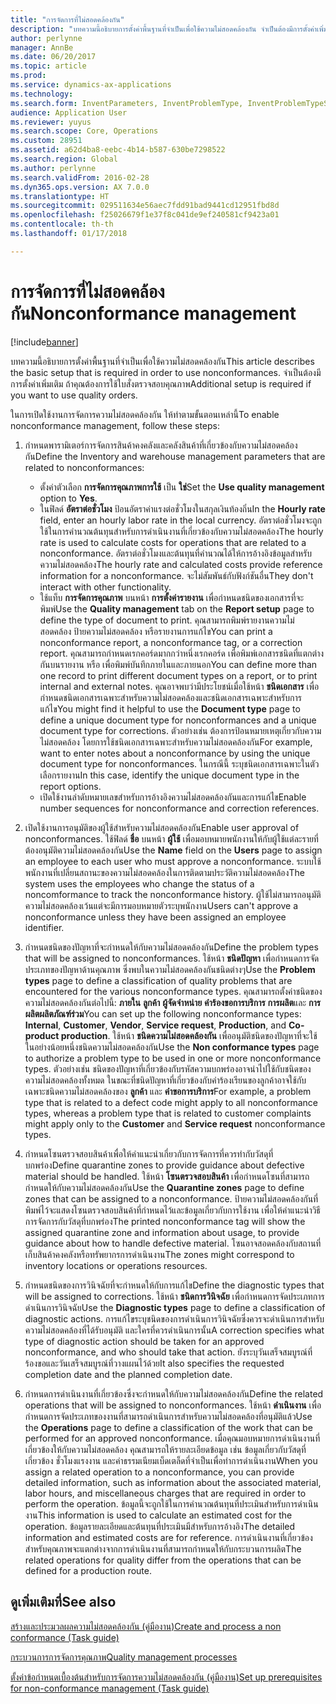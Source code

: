 ```yaml
---
title: "การจัดการที่ไม่สอดคล้องกัน"
description: "บทความนี้อธิบายการตั้งค่าพื้นฐานที่จำเป็นเพื่อใช้ความไม่สอดคล้องกัน จำเป็นต้องมีการตั้งค่าเพิ่มเติม ถ้าคุณต้องการใช้ใบสั่งตรวจสอบคุณภาพ"
author: perlynne
manager: AnnBe
ms.date: 06/20/2017
ms.topic: article
ms.prod: 
ms.service: dynamics-ax-applications
ms.technology: 
ms.search.form: InventParameters, InventProblemType, InventProblemTypeSetup, InventQuarantineZone, InventTestDiagnosticType, InventTestReportSetup, SysUserManagement
audience: Application User
ms.reviewer: yuyus
ms.search.scope: Core, Operations
ms.custom: 28951
ms.assetid: a62d4ba8-eebc-4b14-b587-630be7298522
ms.search.region: Global
ms.author: perlynne
ms.search.validFrom: 2016-02-28
ms.dyn365.ops.version: AX 7.0.0
ms.translationtype: HT
ms.sourcegitcommit: 029511634e56aec7fdd91bad9441cd12951fbd8d
ms.openlocfilehash: f25026679f1e37f8c041de9ef240581cf9423a01
ms.contentlocale: th-th
ms.lasthandoff: 01/17/2018

---
```


# <a name="nonconformance-management"></a><span data-ttu-id="ff2a2-104">การจัดการที่ไม่สอดคล้องกัน</span><span class="sxs-lookup"><span data-stu-id="ff2a2-104">Nonconformance management</span></span>

[!include[banner](../includes/banner.md)]


<span data-ttu-id="ff2a2-105">บทความนี้อธิบายการตั้งค่าพื้นฐานที่จำเป็นเพื่อใช้ความไม่สอดคล้องกัน</span><span class="sxs-lookup"><span data-stu-id="ff2a2-105">This article describes the basic setup that is required in order to use nonconformances.</span></span> <span data-ttu-id="ff2a2-106">จำเป็นต้องมีการตั้งค่าเพิ่มเติม ถ้าคุณต้องการใช้ใบสั่งตรวจสอบคุณภาพ</span><span class="sxs-lookup"><span data-stu-id="ff2a2-106">Additional setup is required if you want to use quality orders.</span></span>

<span data-ttu-id="ff2a2-107">ในการเปิดใช้งานการจัดการความไม่สอดคล้องกัน ให้ทำตามขั้นตอนเหล่านี้</span><span class="sxs-lookup"><span data-stu-id="ff2a2-107">To enable nonconformance management, follow these steps:</span></span>

1.  <span data-ttu-id="ff2a2-108">กำหนดพารามิเตอร์การจัดการสินค้าคงคลังและคลังสินค้าที่เกี่ยวข้องกับความไม่สอดคล้องกัน</span><span class="sxs-lookup"><span data-stu-id="ff2a2-108">Define the Inventory and warehouse management parameters that are related to nonconformances:</span></span>
    -   <span data-ttu-id="ff2a2-109">ตั้งค่าตัวเลือก **การจัดการคุณภาพการใช้** เป็น **ใช่**</span><span class="sxs-lookup"><span data-stu-id="ff2a2-109">Set the **Use quality management** option to **Yes**.</span></span>
    -   <span data-ttu-id="ff2a2-110">ในฟิลด์ **อัตราต่อชั่วโมง** ป้อนอัตราค่าแรงต่อชั่วโมงในสกุลเงินท้องถิ่น</span><span class="sxs-lookup"><span data-stu-id="ff2a2-110">In the **Hourly rate** field, enter an hourly labor rate in the local currency.</span></span> <span data-ttu-id="ff2a2-111">อัตราต่อชั่วโมงจะถูกใช้ในการคำนวณต้นทุนสำหรับการดำเนินงานที่เกี่ยวข้องกับความไม่สอดคล้อง</span><span class="sxs-lookup"><span data-stu-id="ff2a2-111">The hourly rate is used to calculate costs for operations that are related to a nonconformance.</span></span> <span data-ttu-id="ff2a2-112">อัตราต่อชั่วโมงและต้นทุนที่คำนวณได้ให้การอ้างอิงข้อมูลสำหรับความไม่สอดคล้อง</span><span class="sxs-lookup"><span data-stu-id="ff2a2-112">The hourly rate and calculated costs provide reference information for a nonconformance.</span></span> <span data-ttu-id="ff2a2-113">จะไม่สัมพันธ์กับฟังก์ชันอื่น</span><span class="sxs-lookup"><span data-stu-id="ff2a2-113">They don't interact with other functionality.</span></span>
    -   <span data-ttu-id="ff2a2-114">ใช้แท็บ **การจัดการคุณภาพ** บนหน้า **การตั้งค่ารายงาน** เพื่อกำหนดชนิดของเอกสารที่จะพิมพ์</span><span class="sxs-lookup"><span data-stu-id="ff2a2-114">Use the **Quality management** tab on the **Report setup** page to define the type of document to print.</span></span> <span data-ttu-id="ff2a2-115">คุณสามารถพิมพ์รายงานความไม่สอดคล้อง ป้ายความไม่สอดคล้อง หรือรายงานการแก้ไข</span><span class="sxs-lookup"><span data-stu-id="ff2a2-115">You can print a nonconformance report, a nonconformance tag, or a correction report.</span></span> <span data-ttu-id="ff2a2-116">คุณสามารถกำหนดเรกคอร์ดมากกว่าหนึ่งเรกคอร์ด เพื่อพิมพ์เอกสารชนิดที่แตกต่างกันบนรายงาน หรือ เพื่อพิมพ์บันทึกภายในและภายนอก</span><span class="sxs-lookup"><span data-stu-id="ff2a2-116">You can define more than one record to print different document types on a report, or to print internal and external notes.</span></span> <span data-ttu-id="ff2a2-117">คุณอาจพบว่ามีประโยชน์เมื่อใช้หน้า **ชนิดเอกสาร** เพื่อกำหนดชนิดเอกสารเฉพาะสำหรับความไม่สอดคล้องและชนิดเอกสารเฉพาะสำหรับการแก้ไข</span><span class="sxs-lookup"><span data-stu-id="ff2a2-117">You might find it helpful to use the **Document type** page to define a unique document type for nonconformances and a unique document type for corrections.</span></span> <span data-ttu-id="ff2a2-118">ตัวอย่างเช่น ต้องการป้อนหมายเหตุเกี่ยวกับความไม่สอดคล้อง โดยการใช้ชนิดเอกสารเฉพาะสำหรับความไม่สอดคล้องกัน</span><span class="sxs-lookup"><span data-stu-id="ff2a2-118">For example, want to enter notes about a nonconformance by using the unique document type for nonconformances.</span></span> <span data-ttu-id="ff2a2-119">ในกรณีนี้ ระบุชนิดเอกสารเฉพาะในตัวเลือกรายงาน</span><span class="sxs-lookup"><span data-stu-id="ff2a2-119">In this case, identify the unique document type in the report options.</span></span>
    -   <span data-ttu-id="ff2a2-120">เปิดใช้งานลำดับหมายเลขสำหรับการอ้างอิงความไม่สอดคล้องกันและการแก้ไข</span><span class="sxs-lookup"><span data-stu-id="ff2a2-120">Enable number sequences for nonconformance and correction references.</span></span>

2.  <span data-ttu-id="ff2a2-121">เปิดใช้งานการอนุมัติของผู้ใช้สำหรับความไม่สอดคล้องกัน</span><span class="sxs-lookup"><span data-stu-id="ff2a2-121">Enable user approval of nonconformances.</span></span> <span data-ttu-id="ff2a2-122">ใช้ฟิลด์ **ชื่อ** บนหน้า **ผู้ใช้** เพื่อมอบหมายพนักงานให้กับผู้ใช้แต่ละรายที่ต้องอนุมัติความไม่สอดคล้องกัน</span><span class="sxs-lookup"><span data-stu-id="ff2a2-122">Use the **Name** field on the **Users** page to assign an employee to each user who must approve a nonconformance.</span></span> <span data-ttu-id="ff2a2-123">ระบบใช้พนักงานที่เปลี่ยนสถานะของความไม่สอดคล้องในการติดตามประวัติความไม่สอดคล้อง</span><span class="sxs-lookup"><span data-stu-id="ff2a2-123">The system uses the employees who change the status of a noncomformance to track the nonconformance history.</span></span> <span data-ttu-id="ff2a2-124">ผู้ใช้ไม่สามารถอนุมัติความไม่สอดคล้องเว้นแต่จะมีการมอบหมายตัวระบุพนักงาน</span><span class="sxs-lookup"><span data-stu-id="ff2a2-124">Users can't approve a nonconformance unless they have been assigned an employee identifier.</span></span>
3.  <span data-ttu-id="ff2a2-125">กำหนดชนิดของปัญหาที่จะกำหนดให้กับความไม่สอดคล้องกัน</span><span class="sxs-lookup"><span data-stu-id="ff2a2-125">Define the problem types that will be assigned to nonconformances.</span></span> <span data-ttu-id="ff2a2-126">ใช้หน้า **ชนิดปัญหา** เพื่อกำหนดการจัดประเภทของปัญหาด้านคุณภาพ ซึ่งพบในความไม่สอดคล้องกันชนิดต่างๆ</span><span class="sxs-lookup"><span data-stu-id="ff2a2-126">Use the **Problem types** page to define a classification of quality problems that are encountered for the various nonconformance types.</span></span> <span data-ttu-id="ff2a2-127">คุณสามารถตั้งค่าชนิดของความไม่สอดคล้องกันต่อไปนี้: **ภายใน** **ลูกค้า** **ผู้จัดจำหน่าย** **คำร้องขอการบริการ** **การผลิต**และ **การผลิตผลิตภัณฑ์ร่วม**</span><span class="sxs-lookup"><span data-stu-id="ff2a2-127">You can set up the following nonconformance types: **Internal**, **Customer**, **Vendor**, **Service request**, **Production**, and **Co-product production**.</span></span> <span data-ttu-id="ff2a2-128">ใช้หน้า **ชนิดความไม่สอดคล้องกัน** เพื่ออนุมัติชนิดของปัญหาที่จะใช้ในอย่างน้อยหนึ่งชนิดความไม่สอดคล้องกัน</span><span class="sxs-lookup"><span data-stu-id="ff2a2-128">Use the **Non conformance types** page to authorize a problem type to be used in one or more nonconformance types.</span></span> <span data-ttu-id="ff2a2-129">ตัวอย่างเช่น ชนิดของปัญหาที่เกี่ยวข้องกับรหัสความบกพร่องอาจนำไปใช้กับชนิดของความไม่สอดคล้องทั้งหมด ในขณะที่ชนิดปัญหาที่เกี่ยวข้องกับคำร้องเรียนของลูกค้าอาจใช้กับเฉพาะชนิดความไม่สอดคล้องของ **ลูกค้า** และ **คำขอการบริการ**</span><span class="sxs-lookup"><span data-stu-id="ff2a2-129">For example, a problem type that is related to a defect code might apply to all nonconformance types, whereas a problem type that is related to customer complaints might apply only to the **Customer** and **Service request** nonconformance types.</span></span>
4.  <span data-ttu-id="ff2a2-130">กำหนดโซนตรวจสอบสินค้าเพื่อให้คำแนะนำเกี่ยวกับการจัดการที่ควรทำกับวัสดุที่บกพร่อง</span><span class="sxs-lookup"><span data-stu-id="ff2a2-130">Define quarantine zones to provide guidance about defective material should be handled.</span></span> <span data-ttu-id="ff2a2-131">ใช้หน้า **โซนตรวจสอบสินค้า** เพื่อกำหนดโซนที่สามารถกำหนดให้กับความไม่สอดคล้องกัน</span><span class="sxs-lookup"><span data-stu-id="ff2a2-131">Use the **Quarantine zones** page to define zones that can be assigned to a nonconformance.</span></span> <span data-ttu-id="ff2a2-132">ป้ายความไม่สอดคล้องกันที่พิมพ์ไว้จะแสดงโซนตรวจสอบสินค้าที่กำหนดไว้และข้อมูลเกี่ยวกับการใช้งาน เพื่อให้คำแนะนำวิธีการจัดการกับวัสดุที่บกพร่อง</span><span class="sxs-lookup"><span data-stu-id="ff2a2-132">The printed nonconformance tag will show the assigned quarantine zone and information about usage, to provide guidance about how to handle defective material.</span></span> <span data-ttu-id="ff2a2-133">โซนอาจสอดคล้องกับสถานที่เก็บสินค้าคงคลังหรือทรัพยากรการดำเนินงาน</span><span class="sxs-lookup"><span data-stu-id="ff2a2-133">The zones might correspond to inventory locations or operations resources.</span></span>
5.  <span data-ttu-id="ff2a2-134">กำหนดชนิดของการวินิจฉัยที่จะกำหนดให้กับการแก้ไข</span><span class="sxs-lookup"><span data-stu-id="ff2a2-134">Define the diagnostic types that will be assigned to corrections.</span></span> <span data-ttu-id="ff2a2-135">ใช้หน้า **ชนิดการวินิจฉัย** เพื่อกำหนดการจัดประเภทการดำเนินการวินิจฉัย</span><span class="sxs-lookup"><span data-stu-id="ff2a2-135">Use the **Diagnostic types** page to define a classification of diagnostic actions.</span></span> <span data-ttu-id="ff2a2-136">การแก้ไขระบุชนิดของการดำเนินการวินิจฉัยซึ่งควรจะดำเนินการสำหรับความไม่สอดคล้องที่ได้รับอนุมัติ และใครที่ควรดำเนินการนั้น</span><span class="sxs-lookup"><span data-stu-id="ff2a2-136">A correction specifies what type of diagnostic action should be taken for an approved nonconformance, and who should take that action.</span></span> <span data-ttu-id="ff2a2-137">ยังระบุวันเสร็จสมบูรณ์ที่ร้องขอและวันเสร็จสมบูรณ์ที่วางแผนไว้ด้วย</span><span class="sxs-lookup"><span data-stu-id="ff2a2-137">It also specifies the requested completion date and the planned completion date.</span></span>
6.  <span data-ttu-id="ff2a2-138">กำหนดการดำเนินงานที่เกี่ยวข้องซึ่งจะกำหนดให้กับความไม่สอดคล้องกัน</span><span class="sxs-lookup"><span data-stu-id="ff2a2-138">Define the related operations that will be assigned to nonconformances.</span></span> <span data-ttu-id="ff2a2-139">ใช้หน้า **ดำเนินงาน** เพื่อกำหนดการจัดประเภทของงานที่สามารถดำเนินการสำหรับความไม่สอดคล้องที่อนุมัติแล้ว</span><span class="sxs-lookup"><span data-stu-id="ff2a2-139">Use the **Operations** page to define a classification of the work that can be performed for an approved nonconformance.</span></span> <span data-ttu-id="ff2a2-140">เมื่อคุณมอบหมายการดำเนินงานที่เกี่ยวข้องให้กับความไม่สอดคล้อง คุณสามารถให้รายละเอียดข้อมูล เช่น ข้อมูลเกี่ยวกับวัสดุที่เกี่ยวข้อง ชั่วโมงแรงงาน และค่าธรรมเนียมเบ็ดเตล็ดที่จำเป็นเพื่อทำการดำเนินงาน</span><span class="sxs-lookup"><span data-stu-id="ff2a2-140">When you assign a related operation to a nonconformance, you can provide detailed information, such as information about the associated material, labor hours, and miscellaneous charges that are required in order to perform the operation.</span></span> <span data-ttu-id="ff2a2-141">ข้อมูลนี้จะถูกใช้ในการคำนวณต้นทุนที่ประเมินสำหรับการดำเนินงาน</span><span class="sxs-lookup"><span data-stu-id="ff2a2-141">This information is used to calculate an estimated cost for the operation.</span></span> <span data-ttu-id="ff2a2-142">ข้อมูลรายละเอียดและต้นทุนที่ประเมินมีสำหรับการอ้างอิง</span><span class="sxs-lookup"><span data-stu-id="ff2a2-142">The detailed information and estimated costs are for reference.</span></span> <span data-ttu-id="ff2a2-143">การดำเนินงานที่เกี่ยวข้องสำหรับคุณภาพจะแตกต่างจากการดำเนินงานที่สามารถกำหนดให้กับกระบวนการผลิต</span><span class="sxs-lookup"><span data-stu-id="ff2a2-143">The related operations for quality differ from the operations that can be defined for a production route.</span></span>


<a name="see-also"></a><span data-ttu-id="ff2a2-144">ดูเพิ่มเติมที่</span><span class="sxs-lookup"><span data-stu-id="ff2a2-144">See also</span></span>
--------

[<span data-ttu-id="ff2a2-145">สร้างและประมวลผลความไม่สอดคล้องกัน (คู่มืองาน)</span><span class="sxs-lookup"><span data-stu-id="ff2a2-145">Create and process a non conformance (Task guide)</span></span>](tasks/create-process-non-conformance.md)

[<span data-ttu-id="ff2a2-146">กระบวนการการจัดการคุณภาพ</span><span class="sxs-lookup"><span data-stu-id="ff2a2-146">Quality management processes</span></span>](quality-management-processes.md)

[<span data-ttu-id="ff2a2-147">ตั้งค่าข้อกำหนดเบื้องต้นสำหรับการจัดการความไม่สอดคล้องกัน (คู่มืองาน)</span><span class="sxs-lookup"><span data-stu-id="ff2a2-147">Set up prerequisites for non-conformance management (Task guide)</span></span>](tasks/set-up-prerequisites-nonconformance-management.md)

